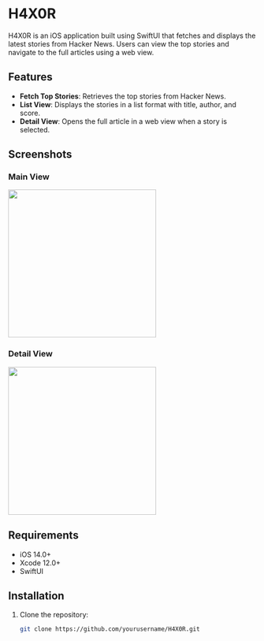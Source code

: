 # H4X0R

H4X0R is an iOS application built using SwiftUI that fetches and displays the latest stories from Hacker News. Users can view the top stories and navigate to the full articles using a web view.

## Features

- **Fetch Top Stories**: Retrieves the top stories from Hacker News.
- **List View**: Displays the stories in a list format with title, author, and score.
- **Detail View**: Opens the full article in a web view when a story is selected.

## Screenshots

### Main View
<img src="https://github.com/user-attachments/assets/cc8827b3-d8f7-4b4f-9209-daf7888bbc267" width="300">


### Detail View
<img src="https://github.com/user-attachments/assets/cbfb1699-5a90-4bfe-a057-4574af617c68" width="300">

## Requirements

- iOS 14.0+
- Xcode 12.0+
- SwiftUI

## Installation

1. Clone the repository:
   ```bash
   git clone https://github.com/yourusername/H4X0R.git
